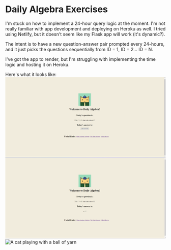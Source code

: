 # Daily Algebra Exercises
I'm stuck on how to implement a 24-hour query logic at the moment. I'm not really familiar with app development and deploying on Heroku as well. I tried using Netlify, but it doesn't seem like my Flask app will work (it's dynamic?).

The intent is to have a new question-answer pair prompted every 24-hours, and it just picks the questions sequentially from ID = 1, ID = 2... ID = N.

I've got the app to render, but I'm struggling with implementing the time logic and hosting it on Heroku.

Here's what it looks like:
![Hidden Answer](static/images/demo1.png)
![Revealed Answer](static/images/demo2.png)
![A cat playing with a ball of yarn](https://media.giphy.com/media/GeimqsH0TLDt4tScGw/giphy-downsized.gif)

